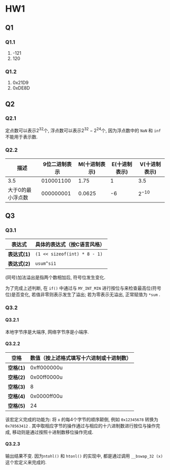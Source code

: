# HW1

## Q1

### Q1.1

1. -121
2. 120

### Q1.2

1. 0x21D9
2. 0xDE8D

## Q2

### Q2.1

定点数可以表示$2^{32}$个, 浮点数可以表示$2^{32}-2^{24}$个, 因为浮点数中的 `NaN` 和 `inf` 不能用于表示数.

### Q2.2

|描述|9位二进制表示|M(十进制表示)|E(十进制表示)|V(十进制表示)|
|---|---|---|---|---|
|3.5|010001100|1.75|1|3.5|
|大于0的最小浮点数|000000001|0.0625|-6|$2^{-10}$|

## Q3

### Q3.1

|表达式|具体的表达式（按C语言风格）|
|---|---|
|__表达式(1)__|`(1 << sizeof(int) * 8 - 1)`|
|__表达式(2)__|`usum^si1`|

(同号)加法溢出是指两个数相加后, 符号位发生变化.

为了完成上述判断, 在 `if()` 中通过与 `MY_INT_MIN` 进行按位与来检查最高位(符号位)是否变化, 若值非零则表示发生了溢出; 若为零表示无溢出, 正常赋值为 `*sum` .

### Q3.2

#### Q3.2.1

本地字节序是大端序, 网络字节序是小端序.

#### Q3.2.2

|空格|数值（按上述格式填写十六进制或十进制数）|
|---|---|
|__空格(1)__|0xff000000u|
|__空格(2)__|0x00ff0000u|
|__空格(3)__|8|
|__空格(4)__|0x0000ff00u|
|__空格(5)__|24|

该宏定义完成的功能为: 将 `x` 的每4个字节的顺序颠倒, 例如 `0x12345678` 转换为 `0x78563412` . 其中取相应字节的操作通过与相应的十六进制数进行按位与操作完成, 移动则是通过按照十进制数移位操作完成.

#### Q3.2.3

输出结果不变. 因为`ntohl()` 和 `htonl()` 的实现中, 都是通过调用 `__bswap_32 (x)` 这个宏定义来完成的.